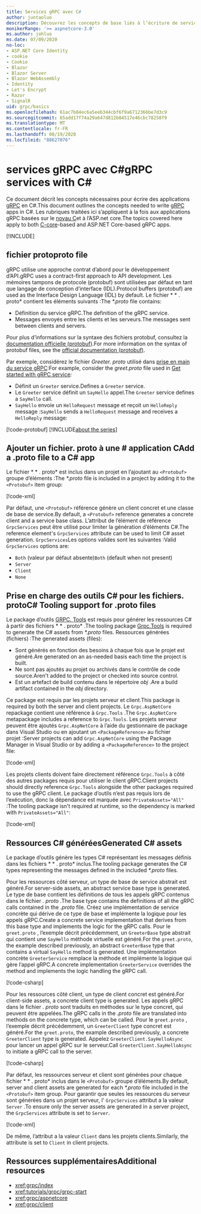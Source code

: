 ```yaml
---
title: Services gRPC avec C#
author: juntaoluo
description: Découvrez les concepts de base liés à l’écriture de services gRPC avec C#.
monikerRange: '>= aspnetcore-3.0'
ms.author: johluo
ms.date: 07/09/2020
no-loc:
- ASP.NET Core Identity
- cookie
- Cookie
- Blazor
- Blazor Server
- Blazor WebAssembly
- Identity
- Let's Encrypt
- Razor
- SignalR
uid: grpc/basics
ms.openlocfilehash: 61ac7b84ec6a5eeb344cbf6f9a6712366be7d3c9
ms.sourcegitcommit: 65add17f74a29a647d812b04517e46cbc78258f9
ms.translationtype: MT
ms.contentlocale: fr-FR
ms.lasthandoff: 08/19/2020
ms.locfileid: "88627076"
---
```

# <a name="grpc-services-with-c"></a><span data-ttu-id="b823f-103">services gRPC avec C\#</span><span class="sxs-lookup"><span data-stu-id="b823f-103">gRPC services with C\#</span></span>

<span data-ttu-id="b823f-104">Ce document décrit les concepts nécessaires pour écrire des applications [gRPC](https://grpc.io/docs/guides/) en C#.</span><span class="sxs-lookup"><span data-stu-id="b823f-104">This document outlines the concepts needed to write [gRPC](https://grpc.io/docs/guides/) apps in C#.</span></span> <span data-ttu-id="b823f-105">Les rubriques traitées ici s’appliquent à la fois aux applications gRPC basées sur le [noyau C](https://grpc.io/blog/grpc-stacks)et à l’ASP.net core.</span><span class="sxs-lookup"><span data-stu-id="b823f-105">The topics covered here apply to both [C-core](https://grpc.io/blog/grpc-stacks)-based and ASP.NET Core-based gRPC apps.</span></span>

[!INCLUDE[](~/includes/gRPCazure.md)]

## <a name="proto-file"></a><span data-ttu-id="b823f-106">fichier proto</span><span class="sxs-lookup"><span data-stu-id="b823f-106">proto file</span></span>

<span data-ttu-id="b823f-107">gRPC utilise une approche contrat d’abord pour le développement d’API.</span><span class="sxs-lookup"><span data-stu-id="b823f-107">gRPC uses a contract-first approach to API development.</span></span> <span data-ttu-id="b823f-108">Les mémoires tampons de protocole (protobuf) sont utilisées par défaut en tant que langage de conception d’interface (IDL).</span><span class="sxs-lookup"><span data-stu-id="b823f-108">Protocol buffers (protobuf) are used as the Interface Design Language (IDL) by default.</span></span> <span data-ttu-id="b823f-109">Le fichier \* \* . proto\* contient les éléments suivants :</span><span class="sxs-lookup"><span data-stu-id="b823f-109">The *\*.proto* file contains:</span></span>

* <span data-ttu-id="b823f-110">Définition du service gRPC.</span><span class="sxs-lookup"><span data-stu-id="b823f-110">The definition of the gRPC service.</span></span>
* <span data-ttu-id="b823f-111">Messages envoyés entre les clients et les serveurs.</span><span class="sxs-lookup"><span data-stu-id="b823f-111">The messages sent between clients and servers.</span></span>

<span data-ttu-id="b823f-112">Pour plus d’informations sur la syntaxe des fichiers protobuf, consultez la [documentation officielle (protobuf)](https://developers.google.com/protocol-buffers/docs/proto3).</span><span class="sxs-lookup"><span data-stu-id="b823f-112">For more information on the syntax of protobuf files, see the [official documentation (protobuf)](https://developers.google.com/protocol-buffers/docs/proto3).</span></span>

<span data-ttu-id="b823f-113">Par exemple, considérez le fichier *Greeter. proto* utilisé dans [prise en main du service gRPC](xref:tutorials/grpc/grpc-start):</span><span class="sxs-lookup"><span data-stu-id="b823f-113">For example, consider the *greet.proto* file used in [Get started with gRPC service](xref:tutorials/grpc/grpc-start):</span></span>

* <span data-ttu-id="b823f-114">Définit un `Greeter` service.</span><span class="sxs-lookup"><span data-stu-id="b823f-114">Defines a `Greeter` service.</span></span>
* <span data-ttu-id="b823f-115">Le `Greeter` service définit un `SayHello` appel.</span><span class="sxs-lookup"><span data-stu-id="b823f-115">The `Greeter` service defines a `SayHello` call.</span></span>
* <span data-ttu-id="b823f-116">`SayHello` envoie un `HelloRequest` message et reçoit un `HelloReply` message :</span><span class="sxs-lookup"><span data-stu-id="b823f-116">`SayHello` sends a `HelloRequest` message and receives a `HelloReply` message:</span></span>

[!code-protobuf[](~/tutorials/grpc/grpc-start/sample/GrpcGreeter/Protos/greet.proto)]
[!INCLUDE[about the series](~/includes/code-comments-loc.md)]

## <a name="add-a-proto-file-to-a-c-app"></a><span data-ttu-id="b823f-117">Ajouter un fichier. proto à une \# application C</span><span class="sxs-lookup"><span data-stu-id="b823f-117">Add a .proto file to a C\# app</span></span>

<span data-ttu-id="b823f-118">Le fichier \* \* . proto\* est inclus dans un projet en l’ajoutant au `<Protobuf>` groupe d’éléments :</span><span class="sxs-lookup"><span data-stu-id="b823f-118">The *\*.proto* file is included in a project by adding it to the `<Protobuf>` item group:</span></span>

[!code-xml[](~/tutorials/grpc/grpc-start/sample/GrpcGreeter/GrpcGreeter.csproj?highlight=2&range=7-9)]

<span data-ttu-id="b823f-119">Par défaut, une `<Protobuf>` référence génère un client concret et une classe de base de service.</span><span class="sxs-lookup"><span data-stu-id="b823f-119">By default, a `<Protobuf>` reference generates a concrete client and a service base class.</span></span> <span data-ttu-id="b823f-120">L’attribut de l’élément de référence `GrpcServices` peut être utilisé pour limiter la génération d’éléments C#.</span><span class="sxs-lookup"><span data-stu-id="b823f-120">The reference element's `GrpcServices` attribute can be used to limit C# asset generation.</span></span> <span data-ttu-id="b823f-121">`GrpcServices`Les options valides sont les suivantes :</span><span class="sxs-lookup"><span data-stu-id="b823f-121">Valid `GrpcServices` options are:</span></span>

* <span data-ttu-id="b823f-122">`Both` (valeur par défaut absente)</span><span class="sxs-lookup"><span data-stu-id="b823f-122">`Both` (default when not present)</span></span>
* `Server`
* `Client`
* `None`

## <a name="c-tooling-support-for-proto-files"></a><span data-ttu-id="b823f-123">Prise en charge des outils C# pour les fichiers. proto</span><span class="sxs-lookup"><span data-stu-id="b823f-123">C# Tooling support for .proto files</span></span>

<span data-ttu-id="b823f-124">Le package d’outils [GRPC. Tools](https://www.nuget.org/packages/Grpc.Tools/) est requis pour générer les ressources C# à partir des fichiers \* \* . proto\* .</span><span class="sxs-lookup"><span data-stu-id="b823f-124">The tooling package [Grpc.Tools](https://www.nuget.org/packages/Grpc.Tools/) is required to generate the C# assets from *\*.proto* files.</span></span> <span data-ttu-id="b823f-125">Ressources générées (fichiers) :</span><span class="sxs-lookup"><span data-stu-id="b823f-125">The generated assets (files):</span></span>

* <span data-ttu-id="b823f-126">Sont générés en fonction des besoins à chaque fois que le projet est généré.</span><span class="sxs-lookup"><span data-stu-id="b823f-126">Are generated on an as-needed basis each time the project is built.</span></span>
* <span data-ttu-id="b823f-127">Ne sont pas ajoutés au projet ou archivés dans le contrôle de code source.</span><span class="sxs-lookup"><span data-stu-id="b823f-127">Aren't added to the project or checked into source control.</span></span>
* <span data-ttu-id="b823f-128">Est un artefact de build contenu dans le répertoire *obj* .</span><span class="sxs-lookup"><span data-stu-id="b823f-128">Are a build artifact contained in the *obj* directory.</span></span>

<span data-ttu-id="b823f-129">Ce package est requis par les projets serveur et client.</span><span class="sxs-lookup"><span data-stu-id="b823f-129">This package is required by both the server and client projects.</span></span> <span data-ttu-id="b823f-130">Le `Grpc.AspNetCore` repackage contient une référence à `Grpc.Tools` .</span><span class="sxs-lookup"><span data-stu-id="b823f-130">The `Grpc.AspNetCore` metapackage includes a reference to `Grpc.Tools`.</span></span> <span data-ttu-id="b823f-131">Les projets serveur peuvent être ajoutés `Grpc.AspNetCore` à l’aide du gestionnaire de package dans Visual Studio ou en ajoutant un `<PackageReference>` au fichier projet :</span><span class="sxs-lookup"><span data-stu-id="b823f-131">Server projects can add `Grpc.AspNetCore` using the Package Manager in Visual Studio or by adding a `<PackageReference>` to the project file:</span></span>

[!code-xml[](~/tutorials/grpc/grpc-start/sample/GrpcGreeter/GrpcGreeter.csproj?highlight=1&range=12)]

<span data-ttu-id="b823f-132">Les projets clients doivent faire directement référence `Grpc.Tools` à côté des autres packages requis pour utiliser le client gRPC.</span><span class="sxs-lookup"><span data-stu-id="b823f-132">Client projects should directly reference `Grpc.Tools` alongside the other packages required to use the gRPC client.</span></span> <span data-ttu-id="b823f-133">Le package d’outils n’est pas requis lors de l’exécution, donc la dépendance est marquée avec `PrivateAssets="All"` :</span><span class="sxs-lookup"><span data-stu-id="b823f-133">The tooling package isn't required at runtime, so the dependency is marked with `PrivateAssets="All"`:</span></span>

[!code-xml[](~/tutorials/grpc/grpc-start/sample/GrpcGreeterClient/GrpcGreeterClient.csproj?highlight=3&range=9-11)]

## <a name="generated-c-assets"></a><span data-ttu-id="b823f-134">Ressources C# générées</span><span class="sxs-lookup"><span data-stu-id="b823f-134">Generated C# assets</span></span>

<span data-ttu-id="b823f-135">Le package d’outils génère les types C# représentant les messages définis dans les fichiers \* \* . proto\* inclus.</span><span class="sxs-lookup"><span data-stu-id="b823f-135">The tooling package generates the C# types representing the messages defined in the included *\*.proto* files.</span></span>

<span data-ttu-id="b823f-136">Pour les ressources côté serveur, un type de base de service abstrait est généré.</span><span class="sxs-lookup"><span data-stu-id="b823f-136">For server-side assets, an abstract service base type is generated.</span></span> <span data-ttu-id="b823f-137">Le type de base contient les définitions de tous les appels gRPC contenus dans le fichier *. proto* .</span><span class="sxs-lookup"><span data-stu-id="b823f-137">The base type contains the definitions of all the gRPC calls contained in the *.proto* file.</span></span> <span data-ttu-id="b823f-138">Créez une implémentation de service concrète qui dérive de ce type de base et implémente la logique pour les appels gRPC.</span><span class="sxs-lookup"><span data-stu-id="b823f-138">Create a concrete service implementation that derives from this base type and implements the logic for the gRPC calls.</span></span> <span data-ttu-id="b823f-139">Pour le `greet.proto` , l’exemple décrit précédemment, un `GreeterBase` type abstrait qui contient une `SayHello` méthode virtuelle est généré.</span><span class="sxs-lookup"><span data-stu-id="b823f-139">For the `greet.proto`, the example described previously, an abstract `GreeterBase` type that contains a virtual `SayHello` method is generated.</span></span> <span data-ttu-id="b823f-140">Une implémentation concrète `GreeterService` remplace la méthode et implémente la logique qui gère l’appel gRPC.</span><span class="sxs-lookup"><span data-stu-id="b823f-140">A concrete implementation `GreeterService` overrides the method and implements the logic handling the gRPC call.</span></span>

[!code-csharp[](~/tutorials/grpc/grpc-start/sample/GrpcGreeter/Services/GreeterService.cs?name=snippet)]

<span data-ttu-id="b823f-141">Pour les ressources côté client, un type de client concret est généré.</span><span class="sxs-lookup"><span data-stu-id="b823f-141">For client-side assets, a concrete client type is generated.</span></span> <span data-ttu-id="b823f-142">Les appels gRPC dans le fichier *. proto* sont traduits en méthodes sur le type concret, qui peuvent être appelées.</span><span class="sxs-lookup"><span data-stu-id="b823f-142">The gRPC calls in the *.proto* file are translated into methods on the concrete type, which can be called.</span></span> <span data-ttu-id="b823f-143">Pour le `greet.proto` , l’exemple décrit précédemment, un `GreeterClient` type concret est généré.</span><span class="sxs-lookup"><span data-stu-id="b823f-143">For the `greet.proto`, the example described previously, a concrete `GreeterClient` type is generated.</span></span> <span data-ttu-id="b823f-144">Appelez `GreeterClient.SayHelloAsync` pour lancer un appel gRPC sur le serveur.</span><span class="sxs-lookup"><span data-stu-id="b823f-144">Call `GreeterClient.SayHelloAsync` to initiate a gRPC call to the server.</span></span>

[!code-csharp[](~/tutorials/grpc/grpc-start/sample/GrpcGreeterClient/Program.cs?name=snippet)]

<span data-ttu-id="b823f-145">Par défaut, les ressources serveur et client sont générées pour chaque fichier \* \* . proto\* inclus dans le `<Protobuf>` groupe d’éléments.</span><span class="sxs-lookup"><span data-stu-id="b823f-145">By default, server and client assets are generated for each *\*.proto* file included in the `<Protobuf>` item group.</span></span> <span data-ttu-id="b823f-146">Pour garantir que seules les ressources du serveur sont générées dans un projet serveur, l' `GrpcServices` attribut a la valeur `Server` .</span><span class="sxs-lookup"><span data-stu-id="b823f-146">To ensure only the server assets are generated in a server project, the `GrpcServices` attribute is set to `Server`.</span></span>

[!code-xml[](~/tutorials/grpc/grpc-start/sample/GrpcGreeter/GrpcGreeter.csproj?highlight=2&range=7-9)]

<span data-ttu-id="b823f-147">De même, l’attribut a la valeur `Client` dans les projets clients.</span><span class="sxs-lookup"><span data-stu-id="b823f-147">Similarly, the attribute is set to `Client` in client projects.</span></span>

## <a name="additional-resources"></a><span data-ttu-id="b823f-148">Ressources supplémentaires</span><span class="sxs-lookup"><span data-stu-id="b823f-148">Additional resources</span></span>

* <xref:grpc/index>
* <xref:tutorials/grpc/grpc-start>
* <xref:grpc/aspnetcore>
* <xref:grpc/client>
